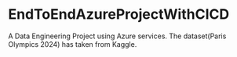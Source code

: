 # EndToEndAzureProjectWithCICD
A Data Engineering Project using Azure services. The dataset(Paris Olympics 2024) has taken from Kaggle.
